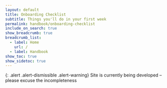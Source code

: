 ```yaml
---
layout: default
title: Onboarding Checklist
subtitle: Things you'll do in your first week
permalink: handbook/onboarding-checklist
include_on_search: true
show_breadcrumb: true
breadcrumb_list:
  - label: Home
    url: /
  - label: Handbook
show_toc: true
show_sidetoc: true
---
```

{: .alert .alert-dismissible .alert-warning}
Site is currently being developed – please excuse the incompleteness

